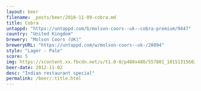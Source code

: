 ```yaml
---
layout: beer
filename: _posts/beer/2016-11-09-cobra.md
title: Cobra
untappd: "https://untappd.com/b/molson-coors--uk--cobra-premium/9447"
country: "United Kingdom"
brewery: "Molson Coors (UK)"
breweryURL: "https://untappd.com/w/molson-coors--uk-/28894"
style: "Lager - Pale"
score: 5
img: https://scontent.xx.fbcdn.net/v/t1.0-0/p480x480/557801_10151315682973745_793850180_n.jpg?oh=2fbccdf34c292f4d123aab66a4d1d8f9&oe=5917F940
beer-date: 2012-11-02
desc: "Indian restaurant special"
permalink: /beer/:title.html
---
```

